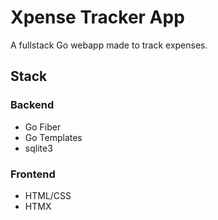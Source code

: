 # Xpense Tracker App
A fullstack Go webapp made to track expenses.
## Stack
### Backend
- Go Fiber
- Go Templates
- sqlite3
### Frontend
- HTML/CSS
- HTMX
